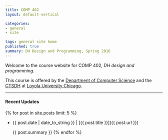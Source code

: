 ```yaml
---
title: COMP 402
layout: default-vertical

categories:
- general
- site

tags: general site home
published: true
summary: DH Design and Programming, Spring 2016
---
```


Welcome to the course website for COMP 402, *DH design and programming*.

This course is offered by the [Department of Computer Science](http://www.luc.edu/cs/) and the [CTSDH](http://luc.edu/ctsdh/) at [Loyola University Chicago](http://www.luc.edu).

***

#### Recent Updates
{% for post in site.posts limit: 5 %}
* {{ post.date | date_to_string }} | [{{ post.title }}]({{ post.url }})

  {{ post.summary }}
{% endfor %}
